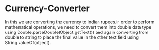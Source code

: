 # Currency-Converter
In this we are converting the currency to indian rupees.in order to perform mathematical operations, we need to convert them into double data type using Double.parseDouble(Object.getText()) and again converting from double to string to place the final value in the other text field using String.valueOf(object).
